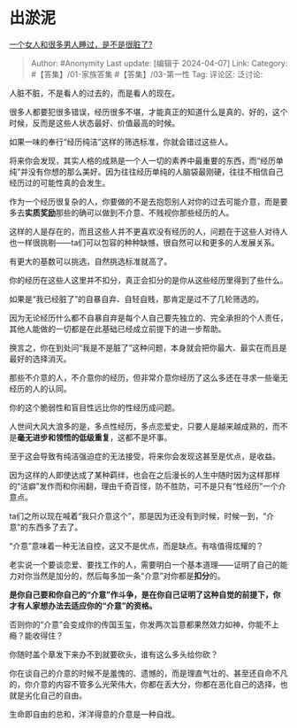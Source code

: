 # 出淤泥
[一个女人和很多男人睡过，是不是很脏了?](https://www.zhihu.com/question/644196601/answer/3457489576)

> Author: #Anonymity
> Last update: [编辑于 2024-04-07]
> Link:
> Category: #【答集】/01-家族答集 #【答集】/03-第一性 
> Tag: 
> 评论区:
> 泛讨论:

人脏不脏，不是看人的过去的，而是看人的现在。

很多人都要犯很多错误，经历很多不堪，才能真正的知道什么是真的、好的，这个时候，反而是这些人状态最好、价值最高的时候。

如果一味的奉行“经历纯洁”这样的筛选标准，你就会错过这些人。

将来你会发现，其实人格的成熟是一个人一切的素养中最重要的东西，而“经历单纯”并没有你想的那么美好。因为往往经历单纯的人脑袋最刚硬，往往不相信自己经历过的可能性真的会发生。

作为一个经历很复杂的人，你要做的不是去抱怨别人对你的过去可能介意，而是要多去**实质奖励**那些的确可以做到不介意、不贱视你那些经历的人。

这样的人是存在的，而且这些人并不更喜欢没有经历的人，问题在于这些人对待人也一样很挑剔——ta们可以包容的种种缺憾，很自然可以和更多的人发展关系。

有更大的基数可以挑选，自然挑选标准就高了。

你的经历在这些人这里并不扣分，真正会扣分的是你从这些经历里得到了些什么。

如果是“我已经脏了”的自暴自弃、自轻自贱，那肯定是过不了几轮筛选的。

因为无论经历什么都不自暴自弃是每个人自己要先独立的、完全承担的个人责任，其他人能做的一切都是在此基础已经成立前提下的进一步帮助。

换言之，你在到处问“我是不是脏了”这种问题，本身就会把你最大、最实在而且是最好的选择消灭。

那些不介意的人，不介意你的经历，但非常介意你经历了这么多还在寻求一些毫无经历的人的认同。

你的这个脆弱性和盲目性远比你的性经历成问题。

人世间大风大浪多的是，多点性经历，多点恋爱史，只要人是越来越成熟的，而不是**毫无进步和领悟的低级重复**，这都不是坏事。

至于这会导致有纯洁强迫症的无法接受，将来你会发现这甚至是优点，是收益。

因为这样的人即使达成了某种羁绊，也会在之后漫长的人生中随时因为这样那样的“洁癖”发作而和你闹翻，理由千奇百怪，防不胜防，可不是只有“性经历”一个介意点。

ta们之所以现在喊着“我只介意这个”，那是因为还没有到时候，时候一到，“介意”的东西多了去了。

“介意”意味着一种无法自控，这又不是优点，而是缺点。有啥值得炫耀的？

老实说一个要谈恋爱、要找工作的人，需要明白一个基本道理——证明了自己的能力对你当然是加分的，然后每多加一条“介意”对你都是**扣分**的。

**是你自己要和你自己的“介意”作斗争，是在你自己证明了这种自觉的前提下，你才有人家想办法去适应你的“介意”的资格。**

否则你的“介意”会变成你的传国玉玺，你发两次旨意都果然效力如神，你能不上瘾？能收得住？

你随时盖个章发下来办不到就要砍头，谁有这么多头给你砍？

你在谈自己的介意的时候不是羞愧的、遗憾的，而是理直气壮的、甚至还自命不凡的，你介意的内容不管多么光荣伟大，你都在丢大分，你都在恶化自己的选择，也就是劣化自己的自由。

生命即自由的总和，洋洋得意的介意是一种自戕。